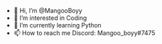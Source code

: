 - 👋 Hi, I’m @MangooBoyy
- 👀 I’m interested in Coding
- 🌱 I’m currently learning Python
- 📫 How to reach me Discord: Mangoo_boyy#7475

<!---
MangooBoyy/MangooBoyy is a ✨ special ✨ repository because its `README.md` (this file) appears on your GitHub profile.
You can click the Preview link to take a look at your changes.
--->
